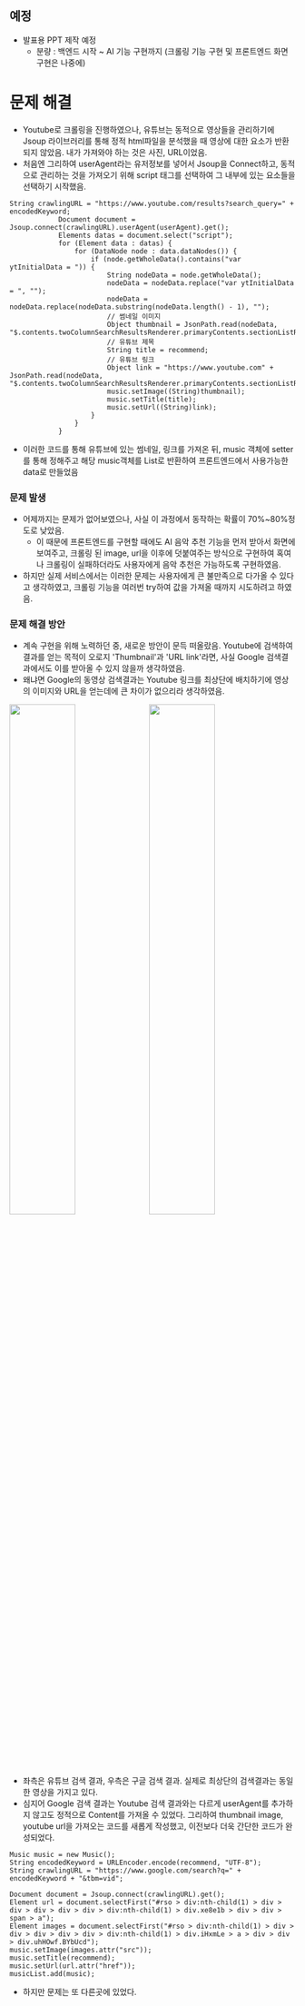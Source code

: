 ## 예정
- 발표용 PPT 제작 예정
  - 분량 : 백엔드 시작 ~ AI 기능 구현까지 (크롤링 기능 구현 및 프론트엔드 화면 구현은 나중에)
    

# 문제 해결
- Youtube로 크롤링을 진행하였으나, 유튜브는 동적으로 영상들을 관리하기에 Jsoup 라이브러리를 통해 정적 html파일을 분석했을 때 영상에 대한 요소가 반환되지 않았음. 내가 가져와야 하는 것은 사진, URL이었음.
- 처음엔 그리하여 userAgent라는 유저정보를 넣어서 Jsoup을 Connect하고, 동적으로 관리하는 것을 가져오기 위해 script 태그를 선택하여 그 내부에 있는 요소들을 선택하기 시작했음.
```
String crawlingURL = "https://www.youtube.com/results?search_query=" + encodedKeyword;
            Document document = Jsoup.connect(crawlingURL).userAgent(userAgent).get();
            Elements datas = document.select("script");
            for (Element data : datas) {
                for (DataNode node : data.dataNodes()) {
                    if (node.getWholeData().contains("var ytInitialData = ")) {
                        String nodeData = node.getWholeData();
                        nodeData = nodeData.replace("var ytInitialData = ", "");
                        nodeData = nodeData.replace(nodeData.substring(nodeData.length() - 1), "");
                        // 썸네일 이미지
                        Object thumbnail = JsonPath.read(nodeData, "$.contents.twoColumnSearchResultsRenderer.primaryContents.sectionListRenderer.contents[0].itemSectionRenderer.contents[0].videoRenderer.thumbnail.thumbnails[0].url");
                        // 유튜브 제목
                        String title = recommend;
                        // 유튜브 링크
                        Object link = "https://www.youtube.com" + JsonPath.read(nodeData, "$.contents.twoColumnSearchResultsRenderer.primaryContents.sectionListRenderer.contents[0].itemSectionRenderer.contents[0].videoRenderer.navigationEndpoint.commandMetadata.webCommandMetadata.url");
                        music.setImage((String)thumbnail);
                        music.setTitle(title);
                        music.setUrl((String)link);
                    }
                }
            }
```
- 이러한 코드를 통해 유튜브에 있는 썸네일, 링크를 가져온 뒤, music 객체에 setter를 통해 정해주고 해당 music객체를 List로 반환하여 프론트엔드에서 사용가능한 data로 만들었음
### 문제 발생
- 어제까지는 문제가 없어보였으나, 사실 이 과정에서 동작하는 확률이 70%~80%정도로 낮았음.
  - 이 때문에 프론트엔드를 구현할 때에도 AI 음악 추천 기능을 먼저 받아서 화면에 보여주고, 크롤링 된 image, url을 이후에 덧붙여주는 방식으로 구현하여 혹여나 크롤링이 실패하더라도 사용자에게 음악 추천은 가능하도록 구현하였음.
- 하지만 실제 서비스에서는 이러한 문제는 사용자에게 큰 불만족으로 다가올 수 있다고 생각하였고, 크롤링 기능을 여러번 try하여 값을 가져올 때까지 시도하려고 하였음.
### 문제 해결 방안
- 계속 구현을 위해 노력하던 중, 새로운 방안이 문득 떠올랐음. Youtube에 검색하여 결과를 얻는 목적이 오로지 'Thumbnail'과 'URL link'라면, 사실 Google 검색결과에서도 이를 받아올 수 있지 않을까 생각하였음.
- 왜냐면 Google의 동영상 검색결과는 Youtube 링크를 최상단에 배치하기에 영상의 이미지와 URL을 얻는데에 큰 차이가 없으리라 생각하였음.  
<img src="https://github.com/ChaeDoll/TIL/assets/108540812/cf0da2a3-4ed2-4dcd-82a7-099296785ddf" width="48%"/>
<img src="https://github.com/ChaeDoll/TIL/assets/108540812/57eb02da-79e3-4a91-8852-95f9588136f3" width="48%"/>

- 좌측은 유튜브 검색 결과, 우측은 구글 검색 결과. 실제로 최상단의 검색결과는 동일한 영상을 가지고 있다.
- 심지어 Google 검색 결과는 Youtube 검색 결과와는 다르게 userAgent를 추가하지 않고도 정적으로 Content를 가져올 수 있었다. 
그리하여 thumbnail image, youtube url을 가져오는 코드를 새롭게 작성했고, 이전보다 더욱 간단한 코드가 완성되었다.
```
Music music = new Music();
String encodedKeyword = URLEncoder.encode(recommend, "UTF-8");
String crawlingURL = "https://www.google.com/search?q=" + encodedKeyword + "&tbm=vid";

Document document = Jsoup.connect(crawlingURL).get();
Element url = document.selectFirst("#rso > div:nth-child(1) > div > div > div > div > div > div:nth-child(1) > div.xe8e1b > div > div > span > a");
Element images = document.selectFirst("#rso > div:nth-child(1) > div > div > div > div > div > div:nth-child(1) > div.iHxmLe > a > div > div > div.uhHOwf.BYbUcd");
music.setImage(images.attr("src"));
music.setTitle(recommend);
music.setUrl(url.attr("href"));
musicList.add(music);
```
- 하지만 문제는 또 다른곳에 있었다.